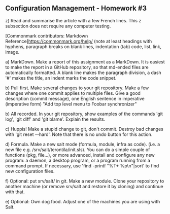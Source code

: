 ## Configuration Management - Homework #3

z) Read and summarise the article with a few French lines. This z subsection does not require any computer testing.

   [Commonmark contributors: Markdown Reference]https://commonmark.org/help/ (note at least headings with hyphens, paragraph breaks on blank lines, indentation (tab) code, list, link, image.

a) MarkDown. Make a report of this assignment as a MarkDown. It is easiest to make the report in a GitHub repository, so that md-ended files are automatically formatted. A blank line makes the paragraph division, a dash '#' makes the title, an indent marks the code snippet.

b) Pull first. Make several changes to your git repository. Make a few changes where one commit applies to multiple files. Give a good description (commit message), one English sentence in imperative (imperative form) "Add top level menu to Foobar synchronizer"

b) All recorded. In your git repository, show examples of the commands 'git log', 'git diff' and 'git blame'. Explain the results.

c) Huppis! Make a stupid change to git, don't commit. Destroy bad changes with 'git reset --hard'. Note that there is no undo button for this action.

d) Formula. Make a new salt mode (formula, module, infra as code). (i.e. a new file e.g. /srv/salt/terontila/init.sls). You can do a simple couple of functions (pkg, file...), or more advanced, install and configure any new program: a daemon, a desktop program, or a program running from a command prompt. If necessary, use 'find -printf "%T+ %p\n"|sort' to find new configuration files.

f) Optional: put srv/salt/ in git. Make a new module. Clone your repository to another machine (or remove srv/salt and restore it by cloning) and continue with that.

e) Optional: Own dog food. Adjust one of the machines you are using with Salt.
